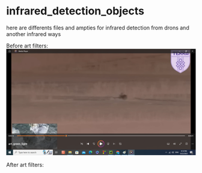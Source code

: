 # infrared_detection_objects
here are differents files and ampties for infrared detection from drons and another infrared ways

Before art filters:
![](https://github.com/yuriystupak2020/infrared_detection_objects/blob/main/befor_art_filter.png)

After art filters:
![]()
